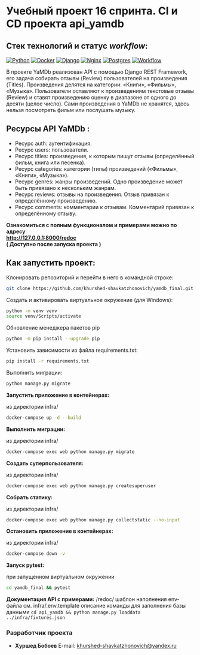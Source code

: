 # Учебный проект 16 спринта. CI и CD проекта api_yamdb

## Стек технологий и статус *workflow*:

[![Python](https://camo.githubusercontent.com/f13f8c8fd603bd94f3c006d5650ea82b0213e94c54ac4b93e1d56f765a068882/68747470733a2f2f696d672e736869656c64732e696f2f62616467652f4d616465253230776974682d507974686f6e2d677265656e3f6c6f676f3d707974686f6e266c6f676f436f6c6f723d776869746526636f6c6f72)](https://www.python.org/) [![Docker](https://camo.githubusercontent.com/68b1b15acde4efc8a882ad9dc399d73a7d72d6ffb69fd47f95c60772976d1218/68747470733a2f2f696d672e736869656c64732e696f2f7374617469632f76313f6d6573736167653d646f636b6572266c6f676f3d646f636b6572266c6162656c436f6c6f723d35633563356326636f6c6f723d303032633636266c6f676f436f6c6f723d7768697465266c6162656c3d253230267374796c653d706c6173746963)](https://www.docker.com/) [![Django](https://camo.githubusercontent.com/36cd67e6d0292012b0c84f7ca1c60697fe15d9c2a5a8171d2229a877f321298d/68747470733a2f2f696d672e736869656c64732e696f2f7374617469632f76313f6d6573736167653d646a616e676f266c6f676f3d646a616e676f266c6162656c436f6c6f723d35633563356326636f6c6f723d306334623333266c6f676f436f6c6f723d7768697465266c6162656c3d253230267374796c653d706c6173746963)](https://www.djangoproject.com/) [![Nginx](https://camo.githubusercontent.com/ea3d94458fad94b44b35ed0d03b6cf7bc2054d334d6f669f29807fa7a52ab90d/68747470733a2f2f696d672e736869656c64732e696f2f7374617469632f76313f6d6573736167653d6e67696e78266c6f676f3d6e67696e78266c6162656c436f6c6f723d35633563356326636f6c6f723d303039393030266c6f676f436f6c6f723d7768697465266c6162656c3d253230267374796c653d706c6173746963)](https://nginx.org/) [![Postgres](https://camo.githubusercontent.com/ad8e4b6c04b8f9caec8d7c47e9d79110724148c57282007ca247424871f3626f/68747470733a2f2f696d672e736869656c64732e696f2f7374617469632f76313f6d6573736167653d706f737467726573716c266c6f676f3d706f737467726573716c266c6162656c436f6c6f723d35633563356326636f6c6f723d313138326333266c6f676f436f6c6f723d7768697465266c6162656c3d253230267374796c653d706c6173746963)](https://www.postgresql.org/) [![Workflow](https://github.com/khurshed-shavkatzhonovich/yamdb_final/workflows/yamdb_workflow/badge.svg)](https://github.com/khurshed-shavkatzhonovich/yamdb_final/blob/master/.github/workflows/yamdb_workflow.yml/badge.svg)

В проекте YaMDb реализован API с помощью Django REST Framework, его задача собирать отзывы (Review) пользователей на произведения (Titles). Произведения делятся на категории: «Книги», «Фильмы», «Музыка».
Пользователи оставляют к произведениям текстовые отзывы (Review) и ставят произведению оценку в диапазоне от одного до десяти (целое число).
Сами произведения в YaMDb не хранятся, здесь нельзя посмотреть фильм или послушать музыку.

## Ресурсы API  __YaMDb__ :

* Ресурс auth: аутентификация.
* Ресурс users: пользователи.
* Ресурс titles: произведения, к которым пишут отзывы (определённый фильм, книга или песенка).
* Ресурс categories: категории (типы) произведений («Фильмы», «Книги», «Музыка»).
* Ресурс genres: жанры произведений. Одно произведение может быть привязано к нескольким жанрам.
* Ресурс reviews: отзывы на произведения. Отзыв привязан к определённому произведению.
* Ресурс comments: комментарии к отзывам. Комментарий привязан к определённому отзыву.

__Ознакомиться с полным функционалом и примерами можно по адресу__   
__http://127.0.0.1:8000/redoc__  
__( Доступно после запуска проекта )__

## Как запустить проект:

Клонировать репозиторий и перейти в него в командной строке:

```bash
git clone https://github.com/khurshed-shavkatzhonovich/yamdb_final.git
```

Создать и активировать виртуальное окружение (для Windows):

```bash
python -m venv venv
source venv/Scripts/activate
```

Обновление менеджера пакетов pip

```bash
python -m pip install --upgrade pip
```

Установить зависимости из файла requirements.txt:

```bash
pip install -r requirements.txt
```

Выполнить миграции:

```bash
python manage.py migrate
```

**Запустить приложение в контейнерах:**

из директории infra/

```bash
docker-compose up -d --build
```

**Выполнить миграции:**

из директории infra/

```bash
docker-compose exec web python manage.py migrate
```

**Создать суперпользователя:**

из директории infra/

```bash
docker-compose exec web python manage.py createsuperuser
```

**Собрать статику:**

из директории infra/

```bash
docker-compose exec web python manage.py collectstatic --no-input
```

**Остановить приложение в контейнерах:**

из директории infra/

```bash
docker-compose down -v
```

**Запуск pytest:**

при запущенном виртуальном окружении

```bash
cd yamdb_final && pytest
```

**Документация API с примерами:** /redoc/
шаблон наполнения env-файла
см.
infra/.env.template
описание команды для заполнения базы данными
`cd api_yamdb && python manage.py loaddata ../infra/fixtures.json`

### Разработчик проекта

* __Хуршед Бобоев__
E-mail: [khurshed-shavkatzhonovich@yandex.ru](mailto:khurshed-shavkatzhonovich@yandex.ru)

